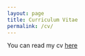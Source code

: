 ```yaml
---
layout: page
title: Curriculum Vitae
permalink: /cv/
---
```

You can read my cv [here](/files/ajinkya_cv.pdf)
